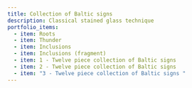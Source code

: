 ```yaml
---
title: Collection of Baltic signs
description: Classical stained glass technique
portfolio_items:
  - item: Roots
  - item: Thunder
  - item: Inclusions
  - item: Inclusions (fragment)
  - item: 1 - Twelve piece collection of Baltic signs
  - item: 2 - Twelve piece collection of Baltic signs
  - item: "3 - Twelve piece collection of Baltic signs "
---
```

